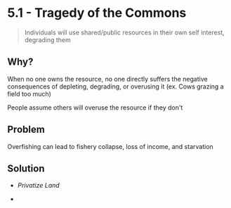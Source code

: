 # 5\.1 - Tragedy of the Commons

> Individuals will use shared/public resources in their own self interest, degrading them

## Why?

When no one owns the resource, no one directly suffers the negative consequences of depleting, degrading, or overusing it (ex. Cows grazing a field too much)

People assume others will overuse the resource if they don't

## Problem

Overfishing can lead to fishery collapse, loss of income, and starvation

## Solution

- _Privatize Land_

- 